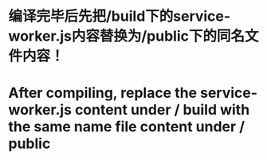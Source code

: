 # 编译完毕后先把/build下的service-worker.js内容替换为/public下的同名文件内容！
# After compiling, replace the service-worker.js content under / build with the same name file content under / public
